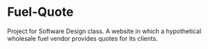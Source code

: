 # Fuel-Quote
Project for Software Design class. A website in which a hypothetical wholesale fuel vendor provides quotes for its clients.

